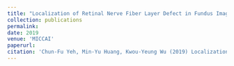 ```yaml
---
title: "Localization of Retinal Nerve Fiber Layer Defect in Fundus Image by Visual Field Guided Learning Network"
collection: publications
permalink: 
date: 2019
venue: 'MICCAI'
paperurl:
citation: 'Chun-Fu Yeh, Min-Yu Huang, Kwou-Yeung Wu (2019) Localization of Retinal Nerve Fiber Layer Defect in Fundus Image by Visual Field Guided Learning Network. (Submitted) <i>MICCAI</i>'
---
```

